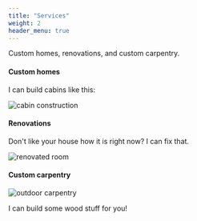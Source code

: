 ```yaml
---
title: "Services"
weight: 2
header_menu: true
---
```


Custom homes, renovations, and custom carpentry.

#### Custom homes

I can build cabins like this:

![cabin construction](/images/cabin.jpg)

#### Renovations

Don't like your house how it is right now? I can fix that.

![renovated room](images/renovation.jpg)

#### Custom carpentry

![outdoor carpentry](images/carpentry.jfif)

I can build some wood stuff for you!
